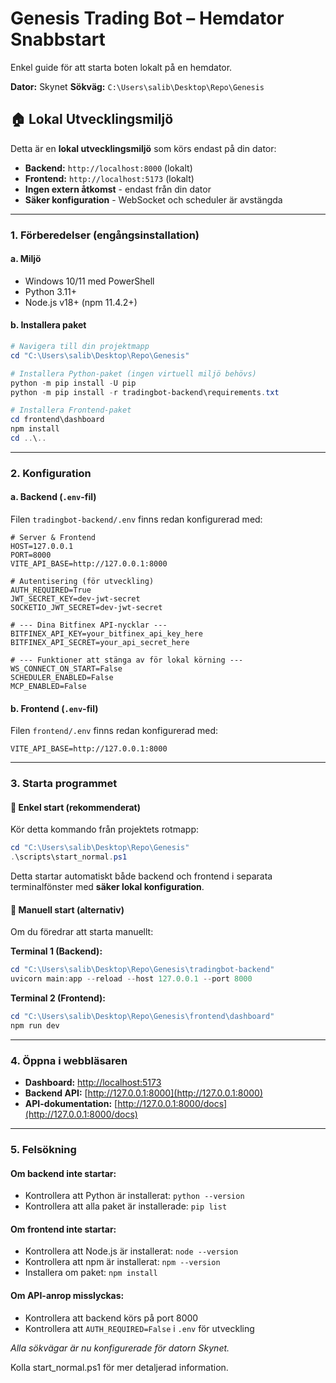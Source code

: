 # Genesis Trading Bot – Hemdator Snabbstart

Enkel guide för att starta boten lokalt på en hemdator.

**Dator:** Skynet
**Sökväg:** `C:\Users\salib\Desktop\Repo\Genesis`

## 🏠 **Lokal Utvecklingsmiljö**

Detta är en **lokal utvecklingsmiljö** som körs endast på din dator:

- **Backend:** `http://localhost:8000` (lokalt)
- **Frontend:** `http://localhost:5173` (lokalt)
- **Ingen extern åtkomst** - endast från din dator
- **Säker konfiguration** - WebSocket och scheduler är avstängda

---

### 1. Förberedelser (engångsinstallation)

#### a. Miljö

- Windows 10/11 med PowerShell
- Python 3.11+
- Node.js v18+ (npm 11.4.2+)

#### b. Installera paket

```powershell
# Navigera till din projektmapp
cd "C:\Users\salib\Desktop\Repo\Genesis"

# Installera Python-paket (ingen virtuell miljö behövs)
python -m pip install -U pip
python -m pip install -r tradingbot-backend\requirements.txt

# Installera Frontend-paket
cd frontend\dashboard
npm install
cd ..\..
```

---

### 2. Konfiguration

#### a. Backend (`.env`-fil)

Filen `tradingbot-backend/.env` finns redan konfigurerad med:

```
# Server & Frontend
HOST=127.0.0.1
PORT=8000
VITE_API_BASE=http://127.0.0.1:8000

# Autentisering (för utveckling)
AUTH_REQUIRED=True
JWT_SECRET_KEY=dev-jwt-secret
SOCKETIO_JWT_SECRET=dev-jwt-secret

# --- Dina Bitfinex API-nycklar ---
BITFINEX_API_KEY=your_bitfinex_api_key_here
BITFINEX_API_SECRET=your_api_secret_here

# --- Funktioner att stänga av för lokal körning ---
WS_CONNECT_ON_START=False
SCHEDULER_ENABLED=False
MCP_ENABLED=False
```

#### b. Frontend (`.env`-fil)

Filen `frontend/.env` finns redan konfigurerad med:

```
VITE_API_BASE=http://127.0.0.1:8000
```

---

### 3. Starta programmet

#### 🚀 **Enkel start (rekommenderat)**

Kör detta kommando från projektets rotmapp:

```powershell
cd "C:\Users\salib\Desktop\Repo\Genesis"
.\scripts\start_normal.ps1
```

Detta startar automatiskt både backend och frontend i separata terminalfönster med **säker lokal konfiguration**.

#### 🔧 **Manuell start (alternativ)**

Om du föredrar att starta manuellt:

**Terminal 1 (Backend):**

```powershell
cd "C:\Users\salib\Desktop\Repo\Genesis\tradingbot-backend"
uvicorn main:app --reload --host 127.0.0.1 --port 8000
```

**Terminal 2 (Frontend):**

```powershell
cd "C:\Users\salib\Desktop\Repo\Genesis\frontend\dashboard"
npm run dev
```

---

### 4. Öppna i webbläsaren

- **Dashboard:** [http://localhost:5173](http://localhost:5173)
- **Backend API:** [http://127.0.0.1:8000](http://127.0.0.1:8000)
- **API-dokumentation:** [http://127.0.0.1:8000/docs](http://127.0.0.1:8000/docs)

---

### 5. Felsökning

#### Om backend inte startar:

- Kontrollera att Python är installerat: `python --version`
- Kontrollera att alla paket är installerade: `pip list`

#### Om frontend inte startar:

- Kontrollera att Node.js är installerat: `node --version`
- Kontrollera att npm är installerat: `npm --version`
- Installera om paket: `npm install`

#### Om API-anrop misslyckas:

- Kontrollera att backend körs på port 8000
- Kontrollera att `AUTH_REQUIRED=False` i `.env` för utveckling

_Alla sökvägar är nu konfigurerade för datorn Skynet._

Kolla start_normal.ps1 för mer detaljerad information.
